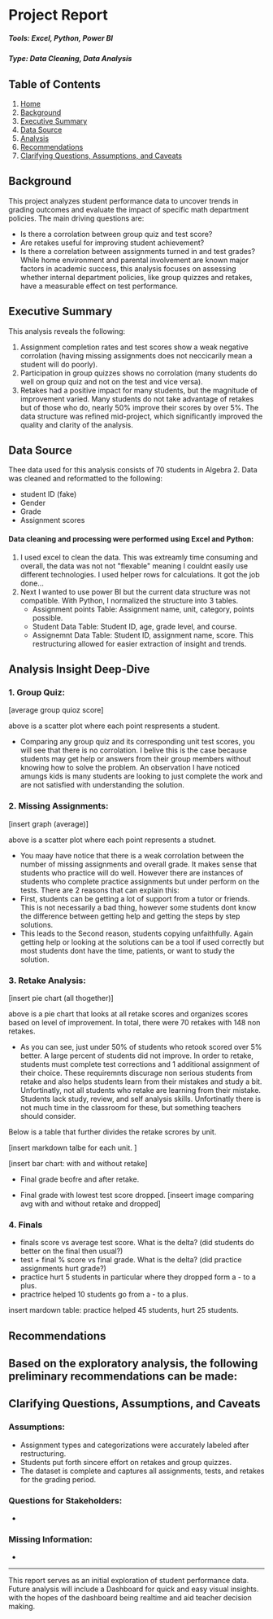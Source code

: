 # Project Report

##### Tools: Excel, Python, Power BI

##### Type: Data Cleaning, Data Analysis

## Table of Contents
1. [Home](#Project-Report)
2. [Background](#Background)
3. [Executive Summary](#Executive-Summary)
4. [Data Source](#Data-Source)
5. [Analysis](#Analysis-Insight-Deep-Dive)
6. [Recommendations](#Recommendations)
7. [Clarifying Questions, Assumptions, and Caveats](#Clarifying-Questions,-Assumptions,-and-Caveats)

## Background

This project analyzes student performance data to uncover trends in grading outcomes and evaluate the impact of specific math department policies. The main driving questions are:
- Is there a corrolation between group quiz and test score?
- Are retakes useful for improving student achievement?
- Is there a correlation between assignments turned in and test grades?
While home environment and parental involvement are known major factors in academic success, this analysis focuses on assessing whether internal department policies, like group quizzes and retakes, have a measurable effect on test performance.


## Executive Summary
This analysis reveals the following: 
1. Assignment completion rates and test scores show a weak negative corrolation (having missing assignments does not neccicarily mean a student will do poorly).
2. Participation in group quizzes shows no corrolation (many students do well on group quiz and not on the test and vice versa).
3. Retakes had a positive impact for many students, but the magnitude of improvement varied. Many students do not take advantage of retakes but of those who do, nearly 50% improve their scores by over 5%. 
The data structure was refined mid-project, which significantly improved the quality and clarity of the analysis.

## Data Source
Thee data used for this analysis consists of 70 students in Algebra 2. Data was cleaned and reformatted to the following: 
- student ID (fake)
- Gender
- Grade
- Assignment scores

#### Data cleaning and processing were performed using Excel and Python:
1. I used excel to clean the data. This was extreamly time consuming and overall, the data was not not "flexable" meaning I couldnt easily use different technologies. I used helper rows for calculations. It got the job done...
2. Next I wanted to use power BI but the current data structure was not compatible. With Python, I normalized the structure into 3 tables.
    - Assignment points Table: Assignment name, unit, category, points possible.
    - Student Data Table: Student ID, age, grade level, and course.
    - Assignemnt Data Table: Student ID, assignment name, score.
  This restructuring allowed for easier extraction of insight and trends. 


## Analysis Insight Deep-Dive

### 1. Group Quiz:
    
[average group quioz score]

above is a scatter plot where each point respresents a student. 
- Comparing any group quiz and its corresponding unit test scores, you will see that there is no corrolation. I belive this is the case because students may get help or answers from their group members without knowing how to solve the problem. An observation I have noticed amungs kids is many students are looking to just complete the work and are not satisfied with understanding the solution. 

### 2. Missing Assignments:
    
[insert graph (average)]

above is a scatter plot where each point represents a studnet. 
 - You maay have notice that there is a weak corrolation between the number of missing assignments and overall grade. It makes sense that students who practice will do well. However there are instances of students who complete practice assignments but under perform on the tests. There are 2 reasons that can explain this:
 - First, students can be getting a lot of support from a tutor or friends. This is not necessarily a bad thing, however some students dont know the difference between getting help and getting the steps by step solutions. 
- This leads to the Second reason, students copying unfaithfully. Again getting help or looking at the solutions can be a tool if used correctly but most students dont have the time, patients, or want to study the solution. 

### 3. Retake Analysis:
    
[insert pie chart (all thogether)]

above is a pie chart that looks at all retake scores and organizes scores based on level of improvement. In total, there were 70 retakes with 148 non retakes. 
- As you can see, just under 50% of students who retook scored over 5% better.
A large percent of students did not improve. In order to retake, students must complete test corrections and 1 additional assignment of their choice. These requiremnts discurage non serious students from retake and also helps students learn from their mistakes and study a bit. Unfortinatly, not all students who retake are learning from their mistake. Students lack study, review, and self analysis skills. Unfortinatly there is not much time in the classroom for these, but something teachers should consider.
  
Below is a table that further divides the retake scrores by unit.

[insert markdown talbe for each unit. ]




[insert bar chart: with and without retake]
- Final grade beofre and after retake. 

- Final grade with lowest test score dropped.
[inseert image comparing avg with and without retake and dropped]


### 4. Finals 
- finals score vs average test score. What is the delta? (did students do better on the final then usual?)
- test + final % score vs final grade.  What is the delta? (did practice assignments hurt grade?)
- practice hurt 5 students in particular where they dropped form a - to a plus.
- practrice helped 10 students go from a - to a plus. 

insert mardown table: practice helped 45 students, hurt 25 students. 

## Recommendations

Based on the exploratory analysis, the following preliminary recommendations can be made:
- 

## Clarifying Questions, Assumptions, and Caveats

### Assumptions:
- Assignment types and categorizations were accurately labeled after restructuring.
- Students put forth sincere effort on retakes and group quizzes.
- The dataset is complete and captures all assignments, tests, and retakes for the grading period.

### Questions for Stakeholders:
- 

### Missing Information:
- 


---
This report serves as an initial exploration of student performance data. Future analysis will include a Dashboard for quick and easy visual insights. with the hopes of the dashboard being realtime and aid teacher decision making. 
